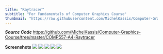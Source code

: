 ```yaml
---
title: "Raytracer"
subtitle: "For Fundamentals of Computer Graphics Course"
thumbnail: "https://raw.githubusercontent.com/MichelKassis/Computer-Graphics-Course/master/COMP557-A4-Raytracer/TwoSpheresPlane.png"
---
```

_**Source Code**_
https://github.com/MichelKassis/Computer-Graphics-Course/tree/master/COMP557-A4-Raytracer

**Screenshots**
![](https://raw.githubusercontent.com/MichelKassis/Computer-Graphics-Course/master/COMP557-A4-Raytracer/TwoSpheresPlane.png)
![](https://github.com/MichelKassis/Computer-Graphics-Course/blob/master/COMP557-A4-Raytracer/Plane.png?raw=true)
![](https://raw.githubusercontent.com/MichelKassis/Computer-Graphics-Course/master/COMP557-A4-Raytracer/Cornell.png)
![](https://raw.githubusercontent.com/MichelKassis/Computer-Graphics-Course/master/COMP557-A4-Raytracer/BoxRGBLights.png)
![](https://raw.githubusercontent.com/MichelKassis/Computer-Graphics-Course/master/COMP557-A4-Raytracer/MichelRoom.png)

